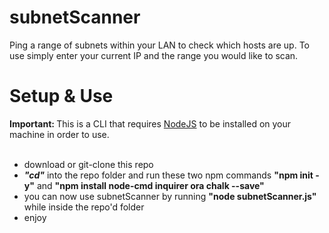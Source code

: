# subnetScanner
Ping a range of subnets within your LAN to check which hosts are up. To use simply enter your current IP and the range you would like to scan. 


<h1>Setup & Use</h1>
<b>Important: </b><span>This is a CLI that requires <a href="https://nodejs.org/en/download/">NodeJS</a> to be installed on your machine in order to use.</span><br><br>
<ul>
  <li>download or git-clone this repo</li>
  <li><b><i>"cd"</i></b> into the repo folder and run these two npm commands <b>"npm init -y"</b> and <b>"npm install node-cmd inquirer ora chalk --save"</b></li>
  <li>you can now use subnetScanner by running <b>"node subnetScanner.js"</b> while inside the repo'd folder</li>
  <li>enjoy</li>
</ul>
